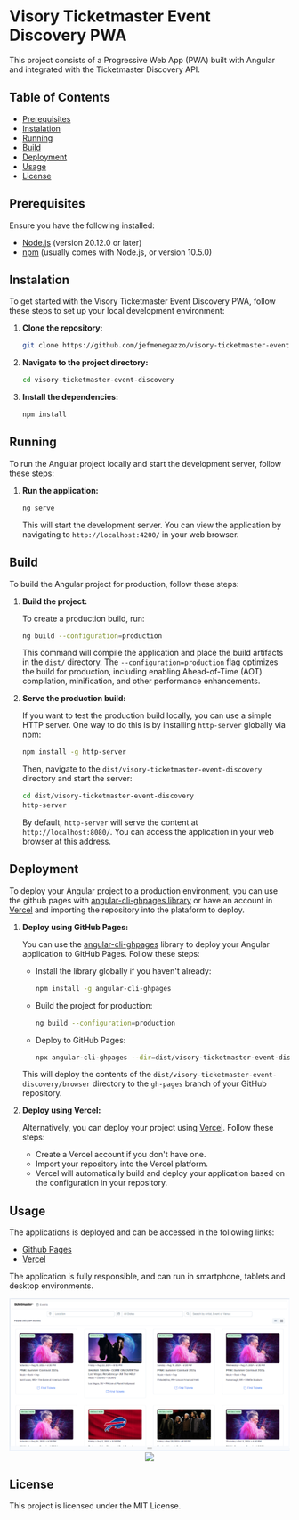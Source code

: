 # Visory Ticketmaster Event Discovery PWA

This project consists of a Progressive Web App (PWA) built with Angular and integrated with the Ticketmaster Discovery API.

## Table of Contents
- [Prerequisites](#prerequisites)
- [Instalation](#instalation)
- [Running](#running)
- [Build](#build)
- [Deployment](#deployment)
- [Usage](#usage)
- [License](#license)

## Prerequisites

Ensure you have the following installed:

- [Node.js](https://nodejs.org/) (version 20.12.0 or later)
- [npm](https://www.npmjs.com/) (usually comes with Node.js, or version 10.5.0)

## Instalation

To get started with the Visory Ticketmaster Event Discovery PWA, follow these steps to set up your local development environment:

1. **Clone the repository:**

    ```bash
    git clone https://github.com/jefmenegazzo/visory-ticketmaster-event-discovery
    ```

2. **Navigate to the project directory:**

    ```bash
    cd visory-ticketmaster-event-discovery
    ```

3. **Install the dependencies:**

    ```bash
    npm install
    ```

## Running

To run the Angular project locally and start the development server, follow these steps:

1. **Run the application:**

    ```bash
    ng serve
    ```

    This will start the development server. You can view the application by navigating to `http://localhost:4200/` in your web browser.

## Build

To build the Angular project for production, follow these steps:

1. **Build the project:**

    To create a production build, run:

    ```bash
    ng build --configuration=production
    ```

    This command will compile the application and place the build artifacts in the `dist/` directory. The `--configuration=production` flag optimizes the build for production, including enabling Ahead-of-Time (AOT) compilation, minification, and other performance enhancements.

3. **Serve the production build:**

    If you want to test the production build locally, you can use a simple HTTP server. One way to do this is by installing `http-server` globally via npm:

    ```bash
    npm install -g http-server
    ```

    Then, navigate to the `dist/visory-ticketmaster-event-discovery` directory and start the server:

    ```bash
    cd dist/visory-ticketmaster-event-discovery
    http-server
    ```

    By default, `http-server` will serve the content at `http://localhost:8080/`. You can access the application in your web browser at this address.

## Deployment

To deploy your Angular project to a production environment, you can use the github pages with [angular-cli-ghpages library](https://github.com/angular-schule/angular-cli-ghpages) or have an account in [Vercel](https://vercel.com/) and importing the repository into the plataform to deploy.

1. **Deploy using GitHub Pages:**

   You can use the [angular-cli-ghpages](https://github.com/angular-schule/angular-cli-ghpages) library to deploy your Angular application to GitHub Pages. Follow these steps:

   - Install the library globally if you haven't already:

     ```bash
     npm install -g angular-cli-ghpages
     ```

   - Build the project for production:

     ```bash
     ng build --configuration=production
     ```

   - Deploy to GitHub Pages:

     ```bash
     npx angular-cli-ghpages --dir=dist/visory-ticketmaster-event-discovery/browser
     ```

   This will deploy the contents of the `dist/visory-ticketmaster-event-discovery/browser` directory to the `gh-pages` branch of your GitHub repository.

2. **Deploy using Vercel:**

   Alternatively, you can deploy your project using [Vercel](https://vercel.com/). Follow these steps:

   - Create a Vercel account if you don't have one.
   - Import your repository into the Vercel platform.
   - Vercel will automatically build and deploy your application based on the configuration in your repository.

## Usage

The applications is deployed and can be accessed in the following links:

- [Github Pages](https://jefmenegazzo.github.io/visory-ticketmaster-event-discovery)
- [Vercel](https://visory-ticketmaster-event-discovery.vercel.app/)

The application is fully responsible, and can run in smartphone, tablets and desktop environments.

<div align="center">
    <img src="./img/desktop.png"  align="center"/>
</div>

<div align="center">
    <img src="./img/smartphonet.png"  align="center"/>
</div>

## License

This project is licensed under the MIT License.
